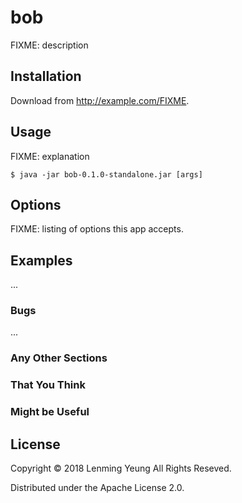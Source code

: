 # bob

FIXME: description

## Installation

Download from http://example.com/FIXME.

## Usage

FIXME: explanation

    $ java -jar bob-0.1.0-standalone.jar [args]

## Options

FIXME: listing of options this app accepts.

## Examples

...

### Bugs

...

### Any Other Sections
### That You Think
### Might be Useful

## License

Copyright © 2018 Lenming Yeung All Rights Reseved.

Distributed under the Apache License 2.0.
